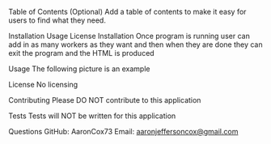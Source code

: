 Table of Contents (Optional)
Add a table of contents to make it easy for users to find what they need.

Installation
Usage
License
Installation
Once program is running user can add in as many workers as they want and then when they are done they can exit the program and the HTML is produced

Usage
The following picture is an example

License
No licensing

Contributing
Please DO NOT contribute to this application

Tests
Tests will NOT be written for this application

Questions
GitHub: AaronCox73 Email: aaronjeffersoncox@gmail.com


